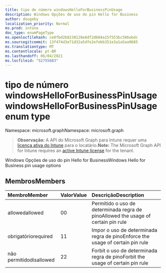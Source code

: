 ```yaml
---
title: tipo de número windowsHelloForBusinessPinUsage
description: Windows Opções de uso do pin Hello for Business
author: dougeby
localization_priority: Normal
ms.prod: intune
doc_type: enumPageType
ms.openlocfilehash: ce0fbd2b8230128e8df2d684a15f553bc586ebdc
ms.sourcegitcommit: 13f474d3e71d32a5dfe2efebb351e3a1a5aa9685
ms.translationtype: MT
ms.contentlocale: pt-BR
ms.lasthandoff: 06/04/2021
ms.locfileid: "52755683"
---
```

# <a name="windowshelloforbusinesspinusage-enum-type"></a><span data-ttu-id="9d023-103">tipo de número windowsHelloForBusinessPinUsage</span><span class="sxs-lookup"><span data-stu-id="9d023-103">windowsHelloForBusinessPinUsage enum type</span></span>

<span data-ttu-id="9d023-104">Namespace: microsoft.graph</span><span class="sxs-lookup"><span data-stu-id="9d023-104">Namespace: microsoft.graph</span></span>

> <span data-ttu-id="9d023-105">**Observação:** A API do Microsoft Graph para Intune requer uma [licença ativa do Intune](https://go.microsoft.com/fwlink/?linkid=839381) para o locatário.</span><span class="sxs-lookup"><span data-stu-id="9d023-105">**Note:** The Microsoft Graph API for Intune requires an [active Intune license](https://go.microsoft.com/fwlink/?linkid=839381) for the tenant.</span></span>

<span data-ttu-id="9d023-106">Windows Opções de uso do pin Hello for Business</span><span class="sxs-lookup"><span data-stu-id="9d023-106">Windows Hello for Business pin usage options</span></span>

## <a name="members"></a><span data-ttu-id="9d023-107">Membros</span><span class="sxs-lookup"><span data-stu-id="9d023-107">Members</span></span>
|<span data-ttu-id="9d023-108">Membro</span><span class="sxs-lookup"><span data-stu-id="9d023-108">Member</span></span>|<span data-ttu-id="9d023-109">Valor</span><span class="sxs-lookup"><span data-stu-id="9d023-109">Value</span></span>|<span data-ttu-id="9d023-110">Descrição</span><span class="sxs-lookup"><span data-stu-id="9d023-110">Description</span></span>|
|:---|:---|:---|
|<span data-ttu-id="9d023-111">allowed</span><span class="sxs-lookup"><span data-stu-id="9d023-111">allowed</span></span>|<span data-ttu-id="9d023-112">0</span><span class="sxs-lookup"><span data-stu-id="9d023-112">0</span></span>|<span data-ttu-id="9d023-113">Permitido o uso de determinada regra de pino</span><span class="sxs-lookup"><span data-stu-id="9d023-113">Allowed the usage of certain pin rule</span></span>|
|<span data-ttu-id="9d023-114">obrigatório</span><span class="sxs-lookup"><span data-stu-id="9d023-114">required</span></span>|<span data-ttu-id="9d023-115">1</span><span class="sxs-lookup"><span data-stu-id="9d023-115">1</span></span>|<span data-ttu-id="9d023-116">Impor o uso de determinada regra de pino</span><span class="sxs-lookup"><span data-stu-id="9d023-116">Enforce the usage of certain pin rule</span></span>|
|<span data-ttu-id="9d023-117">não permitido</span><span class="sxs-lookup"><span data-stu-id="9d023-117">disallowed</span></span>|<span data-ttu-id="9d023-118">2</span><span class="sxs-lookup"><span data-stu-id="9d023-118">2</span></span>|<span data-ttu-id="9d023-119">Forbit o uso de determinada regra de pino</span><span class="sxs-lookup"><span data-stu-id="9d023-119">Forbit the usage of certain pin rule</span></span>|




